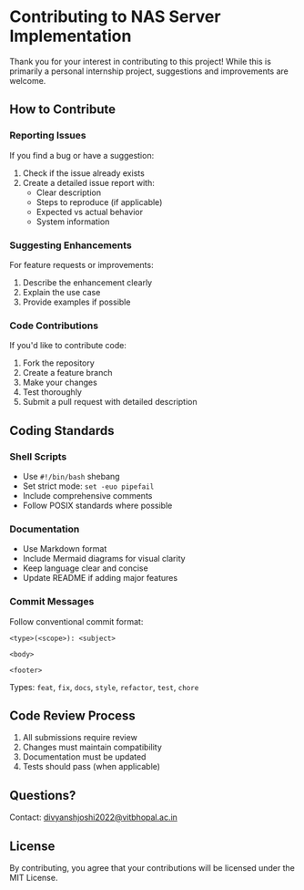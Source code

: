 # Contributing to NAS Server Implementation

Thank you for your interest in contributing to this project! While this is primarily a personal internship project, suggestions and improvements are welcome.

## How to Contribute

### Reporting Issues
If you find a bug or have a suggestion:
1. Check if the issue already exists
2. Create a detailed issue report with:
   - Clear description
   - Steps to reproduce (if applicable)
   - Expected vs actual behavior
   - System information

### Suggesting Enhancements
For feature requests or improvements:
1. Describe the enhancement clearly
2. Explain the use case
3. Provide examples if possible

### Code Contributions
If you'd like to contribute code:
1. Fork the repository
2. Create a feature branch
3. Make your changes
4. Test thoroughly
5. Submit a pull request with detailed description

## Coding Standards

### Shell Scripts
- Use `#!/bin/bash` shebang
- Set strict mode: `set -euo pipefail`
- Include comprehensive comments
- Follow POSIX standards where possible

### Documentation
- Use Markdown format
- Include Mermaid diagrams for visual clarity
- Keep language clear and concise
- Update README if adding major features

### Commit Messages
Follow conventional commit format:
```
<type>(<scope>): <subject>

<body>

<footer>
```

Types: `feat`, `fix`, `docs`, `style`, `refactor`, `test`, `chore`

## Code Review Process
1. All submissions require review
2. Changes must maintain compatibility
3. Documentation must be updated
4. Tests should pass (when applicable)

## Questions?
Contact: divyanshjoshi2022@vitbhopal.ac.in

## License
By contributing, you agree that your contributions will be licensed under the MIT License.
